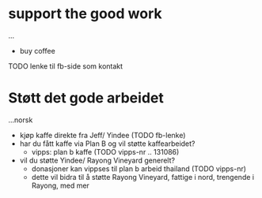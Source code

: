 # support the good work

...

* buy coffee

TODO lenke til fb-side som kontakt

# Støtt det gode arbeidet

...norsk

* kjøp kaffe direkte fra Jeff/ Yindee (TODO fb-lenke)
* har du fått kaffe via Plan B og vil støtte kaffearbeidet? 
  * vipps: plan b kaffe (TODO vipps-nr .. 131086)
* vil du støtte Yindee/ Rayong Vineyard generelt? 
  * donasjoner kan vippses til plan b arbeid thailand (TODO vipps-nr)
  * dette vil bidra til å støtte Rayong Vineyard, fattige i nord, trengende i Rayong, med mer
